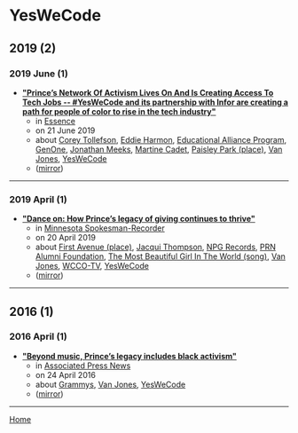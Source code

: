 # YesWeCode

## 2019 (2)

### 2019 June (1)

 - [**"Prince’s Network Of Activism Lives On And Is Creating Access To Tech Jobs -- #YesWeCode and its partnership with Infor are creating a path for people of color to rise in the tech industry"**](https://www.essence.com/news/prince-activism-yeswecode/)
    - in [Essence](../../publications/essence/index.md)
    - on 21 June 2019
    - about [Corey Tollefson](../../topics/corey-tollefson/index.md), [Eddie Harmon](../../topics/eddie-harmon/index.md), [Educational Alliance Program](../../topics/educational-alliance-program/index.md), [GenOne](../../topics/genone/index.md), [Jonathan Meeks](../../topics/jonathan-meeks/index.md), [Martine Cadet](../../topics/martine-cadet/index.md), [Paisley Park (place)](../../topics/place/paisley-park/index.md), [Van Jones](../../topics/van-jones/index.md), [YesWeCode](../../topics/yeswecode/index.md)
    - ([mirror](https://web.archive.org/web/*/https://www.essence.com/news/prince-activism-yeswecode/))

----

### 2019 April (1)

 - [**"Dance on: How Prince’s legacy of giving continues to thrive"**](https://spokesman-recorder.com/2019/04/20/dance-on-how-princes-legacy-of-giving-continues-to-thrive/)
    - in [Minnesota Spokesman-Recorder](../../publications/minnesota-spokesman-recorder/index.md)
    - on 20 April 2019
    - about [First Avenue (place)](../../topics/place/first-avenue/index.md), [Jacqui Thompson](../../topics/jacqui-thompson/index.md), [NPG Records](../../topics/npg-records/index.md), [PRN Alumni Foundation](../../topics/prn-alumni-foundation/index.md), [The Most Beautiful Girl In The World (song)](../../topics/song/the-most-beautiful-girl-in-the-world/index.md), [Van Jones](../../topics/van-jones/index.md), [WCCO-TV](../../topics/wcco-tv/index.md), [YesWeCode](../../topics/yeswecode/index.md)
    - ([mirror](https://web.archive.org/web/*/https://spokesman-recorder.com/2019/04/20/dance-on-how-princes-legacy-of-giving-continues-to-thrive/))

----

## 2016 (1)

### 2016 April (1)

 - [**"Beyond music, Prince’s legacy includes black activism"**](https://apnews.com/article/d34f4d7fe3f44c518cfe5a29e07c2b84)
    - in [Associated Press News](../../publications/associated-press-news/index.md)
    - on 24 April 2016
    - about [Grammys](../../topics/grammys/index.md), [Van Jones](../../topics/van-jones/index.md), [YesWeCode](../../topics/yeswecode/index.md)
    - ([mirror](https://web.archive.org/web/*/https://apnews.com/article/d34f4d7fe3f44c518cfe5a29e07c2b84))

----

[Home](../index.md)
